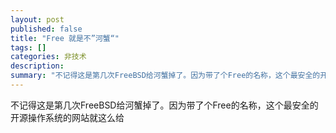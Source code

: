 ```yaml
---
layout: post
published: false
title: "Free 就是不”河蟹“"
tags: []
categories: 非技术    
description: 
summary: "不记得这是第几次FreeBSD给河蟹掉了。因为带了个Free的名称，这个最安全的开源操作系统的网站就这么给"
---
```

不记得这是第几次FreeBSD给河蟹掉了。因为带了个Free的名称，这个最安全的开源操作系统的网站就这么给